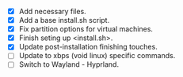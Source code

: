 - [x] Add necessary files.
- [x] Add a base install.sh script.
- [x] Fix partition options for virtual machines.
- [x] Finish seting up <install.sh>.
- [x] Update post-installation finishing touches.
- [ ] Update to xbps (void linux) specific commands.
- [ ] Switch to Wayland - Hyprland.
